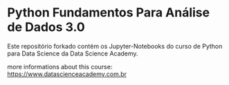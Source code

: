 # Python Fundamentos Para Análise de Dados 3.0

Este repositório forkado contém os Jupyter-Notebooks do curso de Python para Data Science da Data Science Academy.



more informations about this course:
https://www.datascienceacademy.com.br



